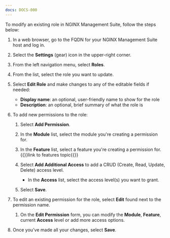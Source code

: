 ```yaml
---
docs: DOCS-000
---
```


To modify an existing role in NGINX Management Suite, follow the steps below:

1. In a web browser, go to the FQDN for your NGINX Management Suite host and log in.
2. Select the **Settings** (gear) icon in the upper-right corner.
3. From the left navigation menu, select **Roles**.
4. From the list, select the role you want to update.
5. Select **Edit Role** and make changes to any of the editable fields if needed:
   - **Display name**: an optional, user-friendly name to show for the role
   - **Description**: an optional, brief summary of what the role is

6. To add new permissions to the role:

   1. Select **Add Permission**.
   2. In the **Module** list, select the module you're creating a permission for.
   3. In the **Feature** list, select a feature you're creating a permission for. {{<comment>}}link to features topic{{</comment>}}
   
   4. Select **Add Additional Access** to add a CRUD (Create, Read, Update, Delete) access level.

      - In the **Access** list, select the access level(s) you want to grant.

   5. Select **Save**.

7. To edit an existing permission for the role, select **Edit** found next to the permission name.

   1. On the **Edit Permission** form, you can modify the **Module**, **Feature**, current **Access** level or add more access options.

8. Once you've made all your changes, select **Save**.
